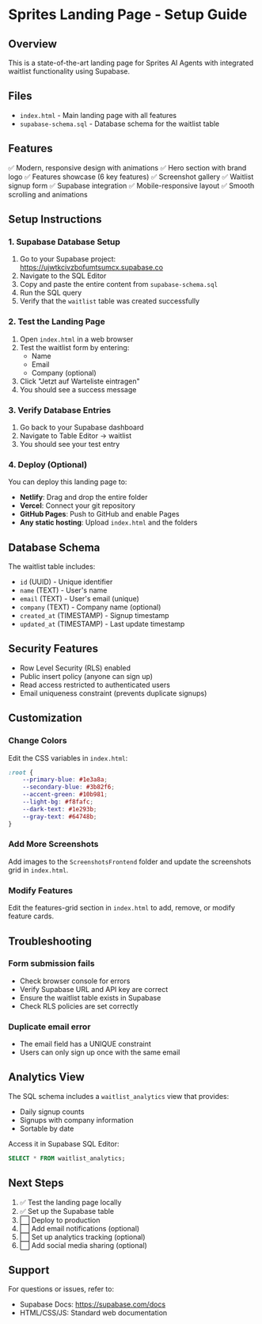 # Sprites Landing Page - Setup Guide

## Overview
This is a state-of-the-art landing page for Sprites AI Agents with integrated waitlist functionality using Supabase.

## Files
- `index.html` - Main landing page with all features
- `supabase-schema.sql` - Database schema for the waitlist table

## Features
✅ Modern, responsive design with animations
✅ Hero section with brand logo
✅ Features showcase (6 key features)
✅ Screenshot gallery
✅ Waitlist signup form
✅ Supabase integration
✅ Mobile-responsive layout
✅ Smooth scrolling and animations

## Setup Instructions

### 1. Supabase Database Setup

1. Go to your Supabase project: https://ujwtkcivzbofumtsumcx.supabase.co
2. Navigate to the SQL Editor
3. Copy and paste the entire content from `supabase-schema.sql`
4. Run the SQL query
5. Verify that the `waitlist` table was created successfully

### 2. Test the Landing Page

1. Open `index.html` in a web browser
2. Test the waitlist form by entering:
   - Name
   - Email
   - Company (optional)
3. Click "Jetzt auf Warteliste eintragen"
4. You should see a success message

### 3. Verify Database Entries

1. Go back to your Supabase dashboard
2. Navigate to Table Editor → waitlist
3. You should see your test entry

### 4. Deploy (Optional)

You can deploy this landing page to:
- **Netlify**: Drag and drop the entire folder
- **Vercel**: Connect your git repository
- **GitHub Pages**: Push to GitHub and enable Pages
- **Any static hosting**: Upload `index.html` and the folders

## Database Schema

The waitlist table includes:
- `id` (UUID) - Unique identifier
- `name` (TEXT) - User's name
- `email` (TEXT) - User's email (unique)
- `company` (TEXT) - Company name (optional)
- `created_at` (TIMESTAMP) - Signup timestamp
- `updated_at` (TIMESTAMP) - Last update timestamp

## Security Features

- Row Level Security (RLS) enabled
- Public insert policy (anyone can sign up)
- Read access restricted to authenticated users
- Email uniqueness constraint (prevents duplicate signups)

## Customization

### Change Colors
Edit the CSS variables in `index.html`:
```css
:root {
    --primary-blue: #1e3a8a;
    --secondary-blue: #3b82f6;
    --accent-green: #10b981;
    --light-bg: #f8fafc;
    --dark-text: #1e293b;
    --gray-text: #64748b;
}
```

### Add More Screenshots
Add images to the `ScreenshotsFrontend` folder and update the screenshots grid in `index.html`.

### Modify Features
Edit the features-grid section in `index.html` to add, remove, or modify feature cards.

## Troubleshooting

### Form submission fails
- Check browser console for errors
- Verify Supabase URL and API key are correct
- Ensure the waitlist table exists in Supabase
- Check RLS policies are set correctly

### Duplicate email error
- The email field has a UNIQUE constraint
- Users can only sign up once with the same email

## Analytics View

The SQL schema includes a `waitlist_analytics` view that provides:
- Daily signup counts
- Signups with company information
- Sortable by date

Access it in Supabase SQL Editor:
```sql
SELECT * FROM waitlist_analytics;
```

## Next Steps

1. ✅ Test the landing page locally
2. ✅ Set up the Supabase table
3. ⬜ Deploy to production
4. ⬜ Add email notifications (optional)
5. ⬜ Set up analytics tracking (optional)
6. ⬜ Add social media sharing (optional)

## Support

For questions or issues, refer to:
- Supabase Docs: https://supabase.com/docs
- HTML/CSS/JS: Standard web documentation
